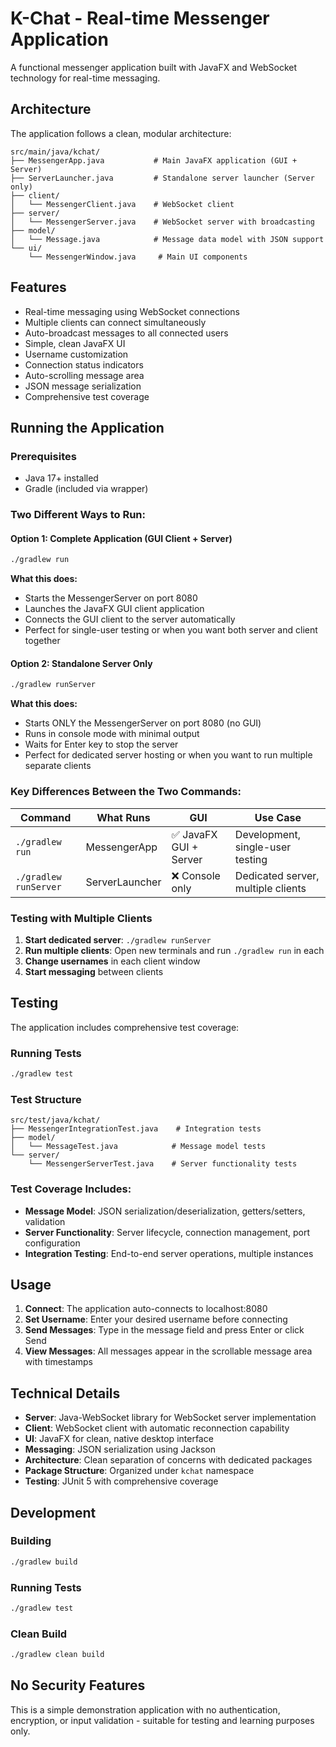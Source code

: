 # K-Chat - Real-time Messenger Application

A functional messenger application built with JavaFX and WebSocket technology for real-time messaging.

## Architecture

The application follows a clean, modular architecture:

```
src/main/java/kchat/
├── MessengerApp.java           # Main JavaFX application (GUI + Server)
├── ServerLauncher.java         # Standalone server launcher (Server only)
├── client/
│   └── MessengerClient.java    # WebSocket client
├── server/
│   └── MessengerServer.java    # WebSocket server with broadcasting
├── model/
│   └── Message.java            # Message data model with JSON support
└── ui/
    └── MessengerWindow.java     # Main UI components
```

## Features

- Real-time messaging using WebSocket connections
- Multiple clients can connect simultaneously
- Auto-broadcast messages to all connected users
- Simple, clean JavaFX UI
- Username customization
- Connection status indicators
- Auto-scrolling message area
- JSON message serialization
- Comprehensive test coverage

## Running the Application

### Prerequisites
- Java 17+ installed
- Gradle (included via wrapper)

### Two Different Ways to Run:

#### Option 1: Complete Application (GUI Client + Server)
```bash
./gradlew run
```
**What this does:**
- Starts the MessengerServer on port 8080
- Launches the JavaFX GUI client application
- Connects the GUI client to the server automatically
- Perfect for single-user testing or when you want both server and client together

#### Option 2: Standalone Server Only
```bash
./gradlew runServer
```
**What this does:**
- Starts ONLY the MessengerServer on port 8080 (no GUI)
- Runs in console mode with minimal output
- Waits for Enter key to stop the server
- Perfect for dedicated server hosting or when you want to run multiple separate clients

### Key Differences Between the Two Commands:

| Command | What Runs | GUI | Use Case |
|---------|-----------|-----|----------|
| `./gradlew run` | MessengerApp | ✅ JavaFX GUI + Server | Development, single-user testing |
| `./gradlew runServer` | ServerLauncher | ❌ Console only | Dedicated server, multiple clients |

### Testing with Multiple Clients
1. **Start dedicated server**: `./gradlew runServer`
2. **Run multiple clients**: Open new terminals and run `./gradlew run` in each
3. **Change usernames** in each client window
4. **Start messaging** between clients

## Testing

The application includes comprehensive test coverage:

### Running Tests
```bash
./gradlew test
```

### Test Structure
```
src/test/java/kchat/
├── MessengerIntegrationTest.java    # Integration tests
├── model/
│   └── MessageTest.java            # Message model tests
└── server/
    └── MessengerServerTest.java    # Server functionality tests
```

### Test Coverage Includes:
- **Message Model**: JSON serialization/deserialization, getters/setters, validation
- **Server Functionality**: Server lifecycle, connection management, port configuration
- **Integration Testing**: End-to-end server operations, multiple instances

## Usage

1. **Connect**: The application auto-connects to localhost:8080
2. **Set Username**: Enter your desired username before connecting
3. **Send Messages**: Type in the message field and press Enter or click Send
4. **View Messages**: All messages appear in the scrollable message area with timestamps

## Technical Details

- **Server**: Java-WebSocket library for WebSocket server implementation
- **Client**: WebSocket client with automatic reconnection capability
- **UI**: JavaFX for clean, native desktop interface
- **Messaging**: JSON serialization using Jackson
- **Architecture**: Clean separation of concerns with dedicated packages
- **Package Structure**: Organized under `kchat` namespace
- **Testing**: JUnit 5 with comprehensive coverage

## Development

### Building
```bash
./gradlew build
```

### Running Tests
```bash
./gradlew test
```

### Clean Build
```bash
./gradlew clean build
```

## No Security Features
This is a simple demonstration application with no authentication, encryption, or input validation - suitable for testing and learning purposes only.
